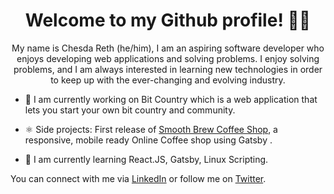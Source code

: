 <h1 align="center">
Welcome to my Github profile! 👨‍💻
</h1>
<p align="center">
My name is Chesda Reth (he/him), I am an aspiring software developer who enjoys developing web applications and solving problems. I enjoy solving problems, and I am always interested in learning new technologies in order to keep up with the ever-changing and evolving industry.
  
- 🔭 I am currently working on Bit Country which is a web application that lets you start your own bit country and community.

- ⚛️ Side projects: First release of [Smooth Brew Coffee Shop](https://github.com/rethc/smooth-brew), a responsive, mobile ready Online Coffee shop using Gatsby . 

- 🌱 I am currently learning React.JS, Gatsby, Linux Scripting.

You can connect with me via [LinkedIn](https://nz.linkedin.com/in/chesda-reth-8427741b3) or follow me on [Twitter](https://twitter.com/ChesdaReth).

</p>
<!--
**rethc/rethc** is a ✨ _special_ ✨ repository because its `README.md` (this file) appears on your GitHub profile.

Here are some ideas to get you started:

- 🔭 I’m currently working on ...
- 🌱 I’m currently learning ...
- 👯 I’m looking to collaborate on ...
- 🤔 I’m looking for help with ...
- 💬 Ask me about ...
- 📫 How to reach me: ...
- 😄 Pronouns: ...
- ⚡ Fun fact: ...
-->
